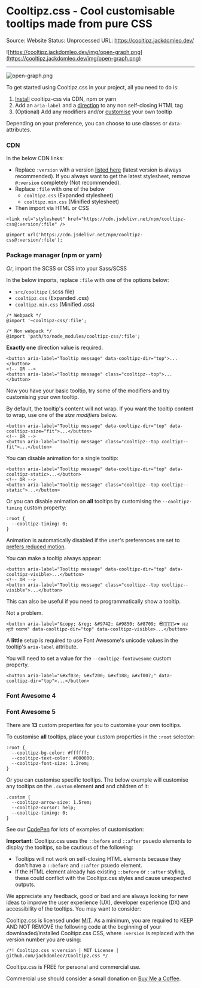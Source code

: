 # Cooltipz.css - Cool customisable tooltips made from pure CSS

Source: Website
Status: Unprocessed
URL: https://cooltipz.jackdomleo.dev/

![https://cooltipz.jackdomleo.dev/img/open-graph.png](https://cooltipz.jackdomleo.dev/img/open-graph.png)

---

![open-graph.png](Cooltipz%20css%20-%20Cool%20customisable%20tooltips%20made%20fro%20937d11e3de724f9dab674faa2ca22ac5/open-graph.png)

To get started using Cooltipz.css in your project, all you need to do is:

1. [Install](https://cooltipz.jackdomleo.dev/) cooltipz-css via CDN, npm or yarn
2. Add an `aria-label` and a [direction](https://cooltipz.jackdomleo.dev/) to any non self-closing HTML tag
3. (Optional) Add any modifiers and/or [customise](https://cooltipz.jackdomleo.dev/) your own tooltip

Depending on your preference, you can choose to use classes or `data-` attributes.

### CDN

In the below CDN links:

- Replace `:version` with a version [listed here](https://www.npmjs.com/package/cooltipz-css?activeTab=versions) (latest version is always recommended). If you always want to get the latest stylesheet, remove `@:version` completely (Not recommended).
- Replace `:file` with one of the below
    - `cooltipz.css` (Expanded stylesheet)
    - `cooltipz.min.css` (Minified stylesheet)
- Then import via HTML or CSS

```
<link rel="stylesheet" href="https://cdn.jsdelivr.net/npm/cooltipz-css@:version/:file" />
```

```
@import url('https://cdn.jsdelivr.net/npm/cooltipz-css@:version/:file');
```

### Package manager (npm or yarn)

*Or*, import the SCSS or CSS into your Sass/SCSS

In the below imports, replace `:file` with one of the options below:

- `src/cooltipz` (.scss file)
- `cooltipz.css` (Expanded .css)
- `cooltipz.min.css` (Minified .css)

```
/* Webpack */
@import '~cooltipz-css/:file';

/* Non webpack */
@import 'path/to/node_modules/cooltipz-css/:file';
```

**Exactly one** direction value is required.

```
<button aria-label="Tooltip message" data-cooltipz-dir="top">...</button>
<!-- OR -->
<button aria-label="Tooltip message" class="cooltipz--top">...</button>
```

Now you have your basic tooltip, try some of the modifiers and try customising your own tooltip.

By default, the tooltip's content will not wrap. If you want the tooltip content to wrap, use one of the *size modifiers* below.

```
<button aria-label="Tooltip message" data-cooltipz-dir="top" data-cooltipz-size="fit">...</button>
<!-- OR -->
<button aria-label="Tooltip message" class="cooltipz--top cooltipz--fit">...</button>
```

You can disable animation for a single tooltip:

```
<button aria-label="Tooltip message" data-cooltipz-dir="top" data-cooltipz-static>...</button>
<!-- OR -->
<button aria-label="Tooltip message" class="cooltipz--top cooltipz--static">...</button>
```

Or you can disable animation on **all** tooltips by customising the `--cooltipz-timing` custom property:

```
:root {
  --cooltipz-timing: 0;
}
```

Animation is automatically disabled if the user's preferences are set to [prefers reduced motion](https://developer.mozilla.org/en-US/docs/Web/CSS/@media/prefers-reduced-motion).

You can make a tooltip always appear:

```
<button aria-label="Tooltip message" data-cooltipz-dir="top" data-cooltipz-visible>...</button>
<!-- OR -->
<button aria-label="Tooltip message" class="cooltipz--top cooltipz--visible">...</button>
```

This can also be useful if you need to programmatically show a tooltip.

Not a problem.

```
<button aria-label="&copy; &reg; &#9742; &#9850; &#8709; 😎🚗🍔💩👏✔❤ ਸਤ ਸ੍ਰੀ ਅਕਾਲ" data-cooltipz-dir="top" data-cooltipz-visible>...</button>
```

A **little** setup is required to use Font Awesome's unicode values in the tooltip's `aria-label` attribute.

You will need to set a value for the `--cooltipz-fontawesome` custom property.

```
<button aria-label="&#xf03e; &#xf200; &#xf188; &#xf007;" data-cooltipz-dir="top">...</button>
```

### Font Awesome 4

### Font Awesome 5

There are **13** custom properties for you to customise your own tooltips.

To customise **all** tooltips, place your custom properties in the `:root` selector:

```
:root {
  --cooltipz-bg-color: #ffffff;
  --cooltipz-text-color: #000000;
  --cooltipz-font-size: 1.2rem;
}
```

Or you can customise specific tooltips. The below example will customise any tooltips on the `.custom` element **and** and children of it:

```
.custom {
  --cooltipz-arrow-size: 1.5rem;
  --cooltipz-cursor: help;
  --cooltipz-timing: 0;
}
```

See our [CodePen](https://codepen.io/jackdomleo7/pen/mderEeG) for lots of examples of customisation:

**Important**: Cooltipz.css uses the `::before` and `::after` psuedo elements to display the tooltips, so be cautious of the following:

- Tooltips will not work on self-closing HTML elements because they don't have a `::before` and `::after` psuedo element.
- If the HTML element already has existing `::before` or `::after` styling, these could conflict with the Cooltipz.css styles and cause unexpected outputs.

We appreciate any feedback, good or bad and are always looking for new ideas to improve the user experience (UX), developer experience (DX) and accessibility of the tooltips. You may want to consider:

Cooltipz.css is licensed under [MIT](https://github.com/jackdomleo7/Cooltipz.css#license). As a minimum, you are required to KEEP AND NOT REMOVE the following code at the beginning of your downloaded/installed Cooltipz.css CSS, where `:version` is replaced with the version number you are using:

```
/*! Cooltipz.css v:version | MIT License | github.com/jackdomleo7/Cooltipz.css */
```

Cooltipz.css is FREE for personal and commercial use.

Commercial use should consider a small donation on [Buy Me a Coffee](https://www.buymeacoffee.com/jackdomleo7).